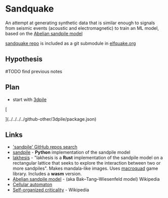 # Sandquake

An attempt at generating synthetic data that is similar enough to signals from seismic events (acoustic and electromagnetic) to train an ML model, based on the [Abelian sandpile model](https://en.wikipedia.org/wiki/Abelian_sandpile_model)

[sandquake repo](https://github.com/danja/sandquake) is included as a git submodule in [elfquake.org](https://github.com/danja/elfquake)

## Hypothesis

#TODO find previous notes

## Plan

- start with [3dpile](https://github.com/snsinfu/3dpile)

[

](../../../../github-other/3dpile/package.json)

## Links

- ['sandpile' GitHub repos search](https://github.com/search?q=sandpile&type=repositories)
- [sandpile](https://github.com/kivyfreakt/sandpile) - **Python** implementation of the sandpile model
- [lakhesis](https://github.com/eekkaiia/lakhesis) - "lakhesis is a **Rust** implementation of the sandpile model on a rectangular lattice that seeks to explore the interaction between two or more sandpiles". Makes mandala-like images. Uses [macroquad](https://macroquad.rs/) game library. Includes a **wasm** version.
- [Abelian sandpile model](https://en.wikipedia.org/wiki/Abelian_sandpile_model) - (aka Bak–Tang–Wiesenfeld model) Wikipedia
- [Cellular automaton](https://en.wikipedia.org/wiki/Cellular_automaton)
- [Self-organized criticality](https://en.wikipedia.org/wiki/Self-organized_criticality) - Wikipedia
